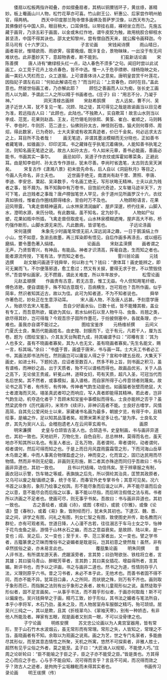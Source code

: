 <!-- { "loadSidebar": true } -->
　　倭扇以松板两指许砌叠，亦如摺叠扇者，其柄以铜黡钱环子，黄丝绦，甚精妙。板上罨画山川人物，松竹花草亦可喜。竹山尉王公、轩惠公、后家尝作明州舶官，得两柄。
　　西天中印度那兰陁寺僧多画佛及菩萨罗汉像，以西天布为之。其佛像好与中国人异。眼目稍大，口耳俱怪。以带挂右肩，裸袒坐立而已。先施五藏于画背，乃涂五彩于画面，以金或朱红作地，谓牛皮胶为触，故用桃胶合柳枝水甚坚渍，中国不得其诀也。邵太史知黎州，尝有僧自西天来，就公廨令画释迦。今茶马司有《十六罗汉》。
　　
　　
　　子言论画
　　宋钱闻诗撰
　　雨山晴日，画者易状，惟晴欲雨、雨欲霁，宿雾晚烟，既泮复合，景物昧昧，一出没于有无间难状也。此非墨妙天下，意超物表者，断不能到。
　　
　　扪虱新话论画
　　宋陈善撰
　　唐人诗有“嫩绿枝头红一点，动人春色不须多”之句。闻旧时尝以此试画工，众工竞于花卉上妆点春色，皆不中选。惟一人于危亭缥缈、绿杨隐映之处，画一美妇人凭栏而立，众工遂服。上可谓善体诗人之意矣。唐明皇尝赏千叶莲花，因指妃子谓左右曰：“何如此解语花也？”而当时云：“上宫春色，四时在目。”盖此意也。然彼世俗画工者，乃亦解此耶？
　　顾恺之善画而人以为痴，张长史工画而人以为颠，予谓此二人之所以精于书画者也。《庄子》曰：“用志不分，乃凝于神。”
　　
　　
　　洞天清禄古画辨
　　宋赵希鹄撰
　　古人远矣，曹不兴、吴道子近世人耳，犹不复见一笔，况顾、陆之徒，其可得见之哉是故谕画当以目见者为准，若远指古人曰：“此顾也，此陆也。”不独欺人，实自欺耳！故言山水则当以李成、范宽，花果则赵昌、王友，花竹翎毛则徐熙、黄筌、崔白、崔顺之，马则韩干、李伯时，牛则厉、范二道士，仙佛则孙太古，神怪则石恪，猫犬则何尊师、周炤，得此数家，已为奇妙。士大夫家或有收其真迹者，价已千金矣。何必远求太古之上，耳目所不及者哉！
　　画无笔迹，非谓其墨淡模糊而无分晓也，正如善书者藏笔锋，如锥画沙、印印泥耳。书之藏锋在乎执笔沉着痛快。人能知善书执笔之法，则知名画无笔迹之说。故古人如孙太古，今人如米元章，善书必能画，善画必能书，书画其实一事尔。
　　画忌如印，吴道子作衣纹或挥霍如蒪菜条，正避此耳。由是知李伯时、孙太古专作游丝，犹未尽善。李尚时省逸笔，太古则去吴天渊矣。
　　宋复古作《潇湘八景》初未尝先命名，后人自以《洞庭秋月》等目之，今画人先命名，非士夫也。
　　近世画手绝无，南渡尚有赵千里、萧照、李唐、李迪、李安忠、栗起、吴泽数手，今名画工绝无，写形状略无精神。士夫以此为贱者之事，皆不屑为。殊不知胸中有万卷书，目饱前代奇迹，又车辙马迹半天下，方可下笔，此岂贱者之事哉？唐卢楞伽笔世人罕见，余于道州见所画罗汉十六，衣纹真如铁线，惟崔白作圈线颇得绪余，至伯时万不及也。
　　人物顾盼语言，花果迎风带露，飞禽走兽精神逼真，山水林泉清润幽旷、屋庐深邃，桥彴往来，山脚入水，澄明水源，来历分晓。有此数端，虽不知名，定为妙手。
　　人物如尸似塑，花果如瓶中所插，飞禽走兽但取皮毛，山水林泉模糊遮掩，屋庐高大不称，桥彴强作断形。山脚水源无来历。凡此数病，皆谬笔也。
　　
　　子远论涤画
　　宋何薳撰
　　朱象先少时画笔常恨无前人深远润泽之趣，一日于鹅溪绢上作小山，觉不如意，急湔去故墨，再三挥染即有悟见，自后作画多再涤去，或以细石磨绢，要令墨色著入绢缕。
　　
　　
　　论画品
　　宋赵孟溁撰
　　画者谓之无声，乃贤哲寄兴，有神品，有能品。神者才识清高，挥毫自逸，生而知之者也。能者源流传授，下笔有法，学而知之者也。
　　
　　
　　霅川翁论画
　　元钱选撰
　　赵文敏问画道于钱舜举，何以称士气？钱曰：“隶体耳！画史能辨之，即可无翼而飞，不尔便落邪道，愈工愈过；然又有关捩，要得无求于世，不以赞毁挠怀。”吾尝举似画家，无不攒眉，谓此关难度，所以年年故步。
　　
　　松雪论画
　　元赵孟頫撰
　　作画贵有古意，若无古意，惟工无益。今人但知用笔纤细，傅色浓艳，便自谓能手，殊不知古意既亏，百病横生，岂可观也？吾所作画，似乎简率，然识者知其近古，故以为佳。此可为知者道，不为不知者说也。
　　舜举作著色花，妙处正在生意浮动耳。
　　宋人画人物，不及唐人远甚。予刻意学唐人，殆欲尽去宋人笔墨。
　　吾自少好画水仙，日数十纸，皆不能臻其极，盖业有专工，而吾意所欲，辄欲为其似，若水仙树石以至人物牛马、虫鱼、肖翘之类，欲尽得其妙，岂可得哉？今观吾宗子固所作墨花，于纷披侧塞中，各就条理，亦一难也。虽我亦自谓不能过之。
　　
　　图给宝鉴序
　　元杨维祯撰
　　云间义门夏氏士良，集历代能画姓名，由史隍、封膜而下，讫于有元，凡若干人，厘为五卷。题为《图绘宝鉴》。介其友天台陶君九成，持其编谓予曰：“邓椿有言：‘其为人也多文，虽有不晓画者寡矣，其为人也无文，虽有晓画者寡矣。’先生名能文，赐一言，标其端。”余曰：“书盛于晋，画盛于唐宋，书与画一耳。士大夫工书者必工书，其画法即书法所在。然则画岂可以庸妄人得之乎？宣和中建五岳观，大集天下画史，如进士科，下题抡选，应诏者至数百人，然多不称上旨，则书画之积习，虽有谱格，而神妙之品，出于天质者，殆不可以谱格而得也。故画品优劣，关于人品之高下，无论侯王贵戚，轩冕山林，道释女妇，苟有天质，超凡入圣，可冠当代而名后世矣。其不然者，或事模拟，虽入谱格，而自家所得于心传意领者则蔑矣。故论书之高下者，有传形，有传神。传神者气韵生动是也。如画猫者张壁而绝鼠，大士者渡海而灭风，翊圣真武者叩之而响应，写人真者即能得其精神。若此者，岂非气韵生动，机夺造化者乎？吾顾未知宝鉴中事模拟而得名，士良亦能辨之否乎？虽然梁武帝作《历代画评》，米芾作《续评》，非神识高者不能。士良好古嗜学，风情高简，自其先公爱闲处士以来，家藏诸书名画为最多，朝披夕览，有得于中，且精绘事，是编之作，足以知其品藻者矣。视萧米第禾足多让也。”是为序。士良名文彦，其先为吴兴人云。会稽抱遗老人在云间草玄阁书。
　　
　　
　　画原
　　明宋濂撰
　　史皇与仓颉皆古圣人也。合颉造书，史皇制画，书与画非异道也，其初一致也。天地初开，万物化生，自色自形，总总林林，莫得而名也，虽天地亦不知其所以名也。有圣人者出，正名万物，高者谓何，卑者谓何，动者谓何，桓者谓何，然后可得而知之也。于是上而日月风霆雨露霜雪之形，下而河海山岳草木鸟兽之著，中而人事离合物理盈虚之分，神而变之，化而宜之，固已达民用而尽物情。然而非书则无纪载，非画则无形施，斯二者其亦殊途而同归乎吾故曰：书与画非异道也，其初一致也。
　　且书以代结绳，功信伟矣。至于辨章服之有制，画衣冠以示警，饬车辂之等威，表旟旐之后先，所以弭纶其治具，匡赞其政原者，又乌可以废之哉!画缋之事，统于冬官，而春官外史专掌书令；其意可见矣。况六书首之以象形，象形乃绘事之权舆。形不能尽象而后谐之以声，声不能尽谐而后会之以意，意不能尽会而后指之以事，事不能以尽指，而后转注假借之法与焉。书者所以济画之不足者也。使画可尽，则无事乎书矣。吾故曰：书与画非异道也，其初一致也。
　　古之善绘者，或画《诗》，或图《孝经》，或貌《尔雅》，或像《论语》暨《春秋》，或着《易》象，皆附经而行，犹未失其初也。下逮汉、魏、晋、梁之间，讲学之有图，问礼之有图，列女仁智之有图，致使图史并传，助名教而兴群伦，亦有可观者焉。世道日降，人心漫不古若，往往溺志于车马士女之华，怡神于花鸟虫鱼之丽，游情于山林水石之幽，而古之意益衰矣。是故顾、陆以来，是一变也；阎、吴之后，又一变也；至于关、李、范三家者出，又一变也。譬之学书者，古籀篆隶之茫昧而惟俗书之姿媚者是耽是玩，岂其初意之使然哉！虽然，非有卓然拔俗之姿，亦未易言此也。
　　
　　
　　覆瓿集论画
　　明朱同撰
　　昔人评书法，有所谓龙游天表、虎踞溪旁者，言其势；曰劲弩欲张、铁柱将立者，言其雄；其曰骏马青山、醉眠芳草者，言其韵；其曰美女插花、增益得所者，言其媚。斯评书也，而予以之评画，书之与画非二道也。然书之为道，性情则存乎八法，义理则原乎六书。昔之习书者，未必不本乎此，无他术也。而善书者固不得不同，而亦不能不异。犹耳目口鼻，人之所同，而状貌之殊，则万有不齐也。画则取于象形而已，而指腕之法则有出乎象形之表者，故有儿童观形似之说。虽然徒取乎形似者，固不足言画矣。一从事乎书法，而不屑乎形似者，于画亦何取哉！斯不可以偏废也。吴兴钱舜举之于画，精巧工致，妙于形似，其书法之媚者与笔法所自，本乎小李将军，木石乃劲，虽未之及，而人物居室舟车服御之精巧，殆可颉颃。居吴兴三纯之一，其以是欺，且其《折枝翠鸟》、《翠袖天寒》，别有一种娇态，有非他人所能及者。禅家有五眼，观是画者又别具一眼，不可以没骨律之也。
　　
　　子宁论画
　　明练安撰
　　苏文忠公论画以为人禽宫室器用，皆有常形，至于山石竹木水波烟云，虽无常形而有常理。常形之失，人皆知之，常理之不当，虽晓画者有不知。余取以为观画之说焉。画之为艺，世之专门名家者，多能曲尽其形似，而至其意态情性之所聚，天机之所寓，悠然不可探索者，非雅人胜士，超然有见乎尘俗之外者，莫之能至。孟子曰：“大匠诲人以规矩，不能使人巧。”庄周之论斫轮曰：“臣不能喻之于臣之子，臣之子亦不能受之臣。”皆是类也。方其得之心而应之手也，心与手不能自知，况可得而言乎？言且不可闻，而况得而效之乎？效古人之迹者，是拘拘于尘垢糠粃而未得其实者也。
　　
　　
　　书画传习录论画
　　明王绂撰（传）
